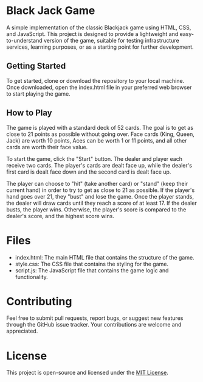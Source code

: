 # Black Jack Game

A simple implementation of the classic Blackjack game using HTML, CSS, and JavaScript. This project is designed to provide a lightweight and easy-to-understand version of the game, suitable for testing infrastructure services, learning purposes, or as a starting point for further development.

## Getting Started

To get started, clone or download the repository to your local machine. Once downloaded, open the index.html file in your preferred web browser to start playing the game.

## How to Play

The game is played with a standard deck of 52 cards. The goal is to get as close to 21 points as possible without going over. Face cards (King, Queen, Jack) are worth 10 points, Aces can be worth 1 or 11 points, and all other cards are worth their face value.

To start the game, click the "Start" button. The dealer and player each receive two cards. The player's cards are dealt face up, while the dealer's first card is dealt face down and the second card is dealt face up.

The player can choose to "hit" (take another card) or "stand" (keep their current hand) in order to try to get as close to 21 as possible. If the player's hand goes over 21, they "bust" and lose the game. Once the player stands, the dealer will draw cards until they reach a score of at least 17. If the dealer busts, the player wins. Otherwise, the player's score is compared to the dealer's score, and the highest score wins.

# Files

- index.html: The main HTML file that contains the structure of the game.
- style.css: The CSS file that contains the styling for the game.
- script.js: The JavaScript file that contains the game logic and functionality.

# Contributing

Feel free to submit pull requests, report bugs, or suggest new features through the GitHub issue tracker. Your contributions are welcome and appreciated.

# License

This project is open-source and licensed under the [MIT License](https://opensource.org/licenses/MIT).

